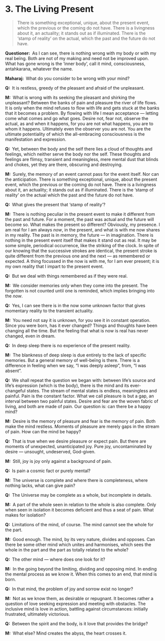 # 3. The Living Present

>There is something exceptional, unique, about the present event, which the 
previous or the coming do not have. There is a livingness about it, an 
actuality; it stands out as if illuminated. There is the ‘stamp of reality’ on 
the actual, which the past and the future do not have.

**Questioner:**&ensp;As I can see, there is nothing wrong with my body or with 
my real beïng. Both are not of my making and need not be improved upon. What 
has gone wrong is the ‘inner body’, call it mind, consciousness, <span 
data-tippy-content="The psyche, mind. Mind in a collective sense, including 
intelligence (<em>buddhi</em>), ego (<em>ahamkara</em>) and mind 
(<em>manas</em>).">antahkarana</span>, whatever the name.

**Maharaj:**&ensp;What do you consider to be wrong with your mind?

**Q:**&ensp;It is restless, greedy of the pleasant and afraid of the 
unpleasant.

**M:**&ensp;What is wrong with its seeking the pleasant and shirking the 
unpleasant? Between the banks of pain and pleasure the river of life flows. It 
is only when the mind refuses to flow with life and gets stuck at the banks 
that it becomes a problem. By flowing with life I mean acceptance — letting 
come what comes and go what goes. Desire not, fear not, observe the actual, as 
and when it happens, for you are not what happens, you are to whom it happens. 
Ultimately even the observer you are not. You are the ultimate potentiality of 
which the all-embracing consciousness is the manifestation and expression.

**Q:**&ensp;Yet, between the body and the self there lies a cloud of thoughts 
and feelings, which neither serve the body nor the self. These thoughts and 
feelings are flimsy, transient and meaningless, mere mental dust that blinds 
and chokes, yet they are there, obscuring and destroying.

**M:**&ensp;Surely, the memory of an event cannot pass for the event itself. 
Nor can the anticipation. There is something exceptional, unique, about the 
present event, which the previous or the coming do not have. There is a 
livingness about it, an actuality; it stands out as if illuminated. There is 
the ‘stamp of reality’ on the actual which the past and the future do not have.

**Q:**&ensp;What gives the present that ‘stamp of reality’?

**M:**&ensp;There is nothing peculiar in the present event to make it 
different from the past and future. For a moment, the past was actual and the 
future will become so. What makes the present so different? Obviously, my 
presence. I am real for I am always *now*, in the present, and what is with me 
now shares in my reality. The past is in memory, the future — in imagination. 
There is nothing in the present event itself that makes it stand out as real. 
It may be some simple, periodical occurrence, like the striking of the clock. 
In spite of our knowing that the successive strokes are identical, the present 
stroke is quite different from the previous one and the next — as remembered 
or expected. A thing focussed in the now is with me, for I am ever present; it 
is my own reality that I impart to the present event.

**Q:**&ensp;But we deal with things remembered as if they were real.

**M:**&ensp;We consider memories only when they come into the present. The 
forgotten is not counted until one is reminded, which implies bringing into 
the *now*.

**Q:**&ensp;Yes, I can see there is in the now some unknown factor that gives 
momentary reality to the transient actuality.

**M:**&ensp;You need not say it is unknown, for you see it in constant 
operation. Since you were born, has it ever changed? Things and thoughts have 
been changing all the time. But the feeling that what is now is real has never 
changed, even in dream.

**Q:**&ensp;In deep sleep there is no experience of the present reality.

**M:**&ensp;The blankness of deep sleep is due entirely to the lack of 
specific memories. But a general memory of well-beïng is there. There is a 
difference in feeling when we say, “I was deeply asleep”, from, “I was absent”.

**Q:**&ensp;We shall repeat the question we began with: between life’s source 
and life’s expression (which is the body), there is the mind and its 
ever-changeful states. The stream of mental states is endless, meaningless and 
painful. Pain is the constant factor. What we call pleasure is but a gap, an 
interval between two painful states. Desire and fear are the woven fabric of 
living, and both are made of pain. Our question is: can there be a happy mind?

**M:**&ensp;Desire is the memory of pleasure and fear is the memory of pain. 
Both make the mind restless. Moments of pleasure are merely gaps in the stream 
of pain. How can the mind be happy?

**Q:**&ensp;That is true when we desire pleasure or expect pain. But there are 
moments of unexpected, unanticipated joy. Pure joy, uncontaminated by desire — 
unsought, undeserved, God-given.

**M:**&ensp;Still, joy is joy only against a background of pain.

**Q:**&ensp;Is pain a cosmic fact or purely mental?

**M:**&ensp;The universe is complete and where there is completeness, where 
nothing lacks, what can give pain?

**Q:**&ensp;The Universe may be complete as a whole, but incomplete in details.

**M:**&ensp;A part of the whole seen in relation to the whole is also 
complete. Only when seen in isolation it becomes deficient and thus a seat of 
pain. What makes for isolation?

**Q:**&ensp;Limitations of the mind, of course. The mind cannot see the whole 
for the part.

**M:**&ensp;Good enough. The mind, by its very nature, divides and opposes. 
Can there be some other mind which unites and harmonises, which sees the whole 
in the part and the part as totally related to the whole?

**Q:**&ensp;The other mind — where does one look for it?

**M:**&ensp;In the going beyond the limiting, dividing and opposing mind. In 
ending the mental process as we know it. When this comes to an end, that mind 
is born.

**Q:**&ensp;In that mind, the problem of joy and sorrow exist no longer?

**M:**&ensp;Not as we know them, as desirable or repugnant. It becomes rather 
a question of love seeking expression and meeting with obstacles. The 
inclusive mind is love in action, battling against circumstances: initially 
frustrated, ultimately victorious.

**Q:**&ensp;Between the spirit and the body, is it love that provides the 
bridge?

**M:**&ensp;What else? Mind creates the abyss, the heart crosses it.

<script>
export default {
  props: ["slot-key"],
  mounted () {
    tippy("[data-tippy-content]", {allowHTML: true});
  }
}
</script>